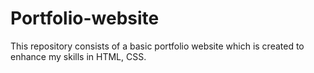 # Portfolio-website
 This repository consists  of a basic portfolio website which is created to enhance my skills in HTML, CSS.
